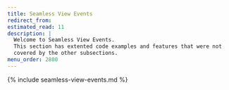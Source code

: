 ```yaml
---
title: Seamless View Events
redirect_from:
estimated_read: 11
description: |
  Welcome to Seamless View Events.
  This section has extented code examples and features that were not
  covered by the other subsections.
menu_order: 2800
---
```


{% include seamless-view-events.md %}